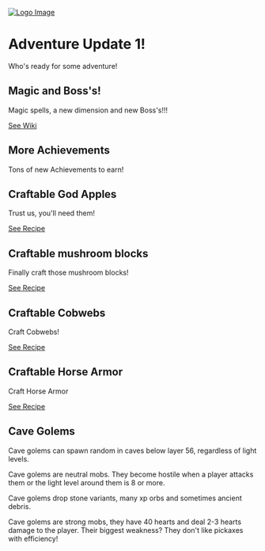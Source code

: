 [![Logo Image](https://cdn.galactiq.net/willow-smp/Logo-Stroke-Shadow.png)](https://merch.willowsmp.xyz)

# Adventure Update 1!

Who's ready for some adventure!


## Magic and Boss's!

Magic spells, a new dimension and new Boss's!!!

[See Wiki](https://tabby-lily-616.notion.site/Nyctocosm-Wiki-a96a074728664a35add7c0efe5a19bd1)

## More Achievements 

Tons of new Achievements to earn!

## Craftable God Apples

Trust us, you'll need them!

[See Recipe](https://willowsmp.xyz/updates/AD-update-01/6f23ffeae4419fd2d91a508f8762a0dd008d0b11.webp)

## Craftable mushroom blocks

Finally craft those mushroom blocks!

[See Recipe](https://willowsmp.xyz/updates/AD-update-01/31dd76966925c8f596230e13036ca5550f11edef.webp)

## Craftable Cobwebs

Craft Cobwebs!

[See Recipe](https://willowsmp.xyz/updates/AD-update-01/b03919093d5fcdce4930cf47b3c7f2078dcdc547.webp)

## Craftable Horse Armor

Craft Horse Armor

[See Recipe](https://willowsmp.xyz/updates/AD-update-01/a8957dbcb3b7fd67d6cbc62e90efc786d1000233.webp)

## Cave Golems

Cave golems can spawn random in caves below layer 56, regardless of light levels.

Cave golems are neutral mobs. They become hostile when a player attacks them or the light level around them is 8 or more.

Cave golems drop stone variants, many xp orbs and sometimes ancient debris.

Cave golems are strong mobs, they have 40 hearts and deal 2-3 hearts damage to the player. Their biggest weakness? They don't like pickaxes with efficiency!